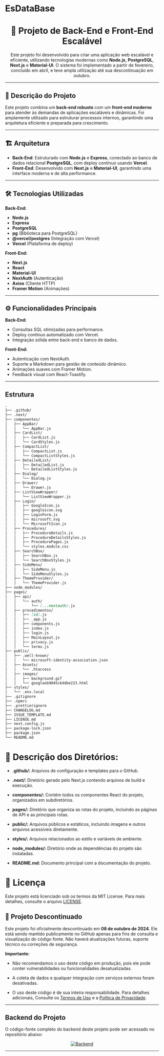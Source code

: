 # EsDataBase

<h1 align="center">🚀 Projeto de Back-End e Front-End Escalável</h1>

<p align="center">
Este projeto foi desenvolvido para criar uma aplicação web escalável e eficiente, utilizando tecnologias modernas como <strong>Node.js</strong>, <strong>PostgreSQL</strong>, <strong>Next.js</strong> e <strong>Material-UI</strong>.
O sistema foi implementado a partir de fevereiro, concluído em abril, e teve ampla utilização até sua descontinuação em outubro.
</p>

---

## 📝 Descrição do Projeto

Este projeto combina um **back-end robusto** com um **front-end moderno** para atender às demandas de aplicações escaláveis e dinâmicas. Foi amplamente utilizado para estruturar processos internos, garantindo uma arquitetura eficiente e preparada para crescimento.

---

## 🏗️ Arquitetura

- **Back-End**: Estruturado com **Node.js** e **Express**, conectado ao banco de dados relacional **PostgreSQL**, com deploy contínuo usando **Vercel**.
- **Front-End**: Desenvolvido com **Next.js** e **Material-UI**, garantindo uma interface moderna e de alta performance.

---

## 🛠️ Tecnologias Utilizadas

**Back-End:**
- **Node.js**
- **Express**
- **PostgreSQL**
- **pg** (Biblioteca para PostgreSQL)
- **@vercel/postgres** (Integração com Vercel)
- **Vercel** (Plataforma de deploy)

**Front-End:**
- **Next.js**
- **React**
- **Material-UI**
- **NextAuth** (Autenticação)
- **Axios** (Cliente HTTP)
- **Framer Motion** (Animações)

---

## ⚙️ Funcionalidades Principais

**Back-End:**
- Consultas SQL otimizadas para performance.
- Deploy contínuo automatizado com Vercel.
- Integração sólida entre back-end e banco de dados.

**Front-End:**
- Autenticação com NextAuth.
- Suporte a Markdown para gestão de conteúdo dinâmico.
- Animações suaves com Framer Motion.
- Feedback visual com React-Toastify.

---


## Estrutura

```md
.
├── .github/
├── .next/
├── componentes/
│   ├── AppBar/
│   │   └── AppBar.js
│   ├── CardList/
│   │   ├── CardList.js
│   │   └── CardStyles.js
│   ├── CompactList/
│   │   ├── CompactList.js
│   │   └── CompactListStyles.js
│   ├── DetailedList/
│   │   ├── DetailedList.js
│   │   └── DetailedListStyles.js
│   ├── Dialog/
│   │   └── Dialog.js
│   ├── Drawer/
│   │   └── Drawer.js
│   ├── ListViewWrapper/
│   │   └── ListViewWrapper.js
│   ├── Login/
│   │   ├── GoogleIcon.js
│   │   ├── googleicon.svg
│   │   ├── LoginForm.js
│   │   ├── microsoft.svg
│   │   └── MicrosoftIcon.js
│   ├── Procedures/
│   │   ├── ProcedureDetails.js
│   │   ├── ProcedureDetailsStyles.js
│   │   ├── ProcedurePages.js
│   │   └── styles.module.css
│   ├── SearchBox/
│   │   ├── SearchBox.js
│   │   └── SearchBoxStyles.js
│   ├── SideMenu/
│   │   ├── SideMenu.js
│   │   └── SideMenuStyles.js
│   ├── ThemeProvider/
│   │   └── ThemeProvider.js
├── node_modules/
├── pages/
│   ├── api/
│   │   └── auth/
│   │       └── [...nextauth].js
│   ├── procedimentos/
│   │   ├── [id].js
│   │   ├── _app.js
│   │   ├── components.js
│   │   ├── index.js
│   │   ├── login.js
│   │   ├── MainLayout.js
│   │   ├── privacy.js
│   │   └── terms.js
├── public/
│   ├── .well-known/
│   │   └── microsoft-identity-association.json
│   ├── Assets/
│   │   └── .htaccess
│   ├── images/
│   │   ├── background.gif
│   │   └── googleeb9045c64dbe223.html
├── styles/
│   └── .env.local
├── .gitignore
├── .npmrc
├── .prettierignore
├── CHANGELOG.md
├── ISSUE_TEMPLATE.md
├── LICENSE.md
├── next.config.js
├── package-lock.json
├── package.json
└── README.md
```
# 📁 Descrição dos Diretórios:

- **.github/:** Arquivos de configuração e templates para o GitHub.

- **.next/:** Diretório gerado pelo Next.js contendo arquivos de build e execução.

- **componentes/:** Contém todos os componentes React do projeto, organizados em 
subdiretórios.

- **pages/:** Diretório que organiza as rotas do projeto, incluindo as páginas de API e as principais rotas.

- **public/:** Arquivos públicos e estáticos, incluindo imagens e outros arquivos acessíveis diretamente.

- **styles/:** Arquivos relacionados ao estilo e variáveis de ambiente.

- **node_modules/:** Diretório onde as dependências do projeto são instaladas.

- **README.md:** Documento principal com a documentação do projeto.

# 📝 Licença

Este projeto está licenciado sob os termos da MIT License. Para mais detalhes, consulte o arquivo [LICENSE](./LICENSE.md).

## 🚨 Projeto Descontinuado

Este projeto foi oficialmente descontinuado em **08 de outubro de 2024**. Ele está sendo mantido publicamente no GitHub apenas para fins de consulta e visualização do código fonte. Não haverá atualizações futuras, suporte técnico ou correções de segurança.

**Importante:**

- Não recomendamos o uso deste código em produção, pois ele pode conter vulnerabilidades ou funcionalidades desatualizadas.

- A coleta de dados e qualquer integração com serviços externos foram desativadas.

- O uso deste código é de sua inteira responsabilidade. Para detalhes adicionais, Consulte os <a href="https://www.esdatabase.com.br/pages/terms/terms.html" target="_blank">Termos de Uso</a> e a <a href="https://www.esdatabase.com.br/pages/privacy/privacy.html" target="_blank">Política de Privacidade</a>.

---

## Backend do Projeto

O código-fonte completo do backend deste projeto pode ser acessado no repositório abaixo:

<p align="center">
  <a href="https://github.com/ESousa97/server.json" target="_blank">
    <img alt="Backend" src="https://img.shields.io/badge/GitHub-Backend-blue?style=for-the-badge&logo=github">
  </a>
</p>

---

